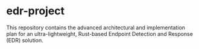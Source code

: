# edr-project
This repository contains the advanced architectural and implementation plan for an ultra-lightweight, Rust-based Endpoint Detection and Response (EDR) solution. 
